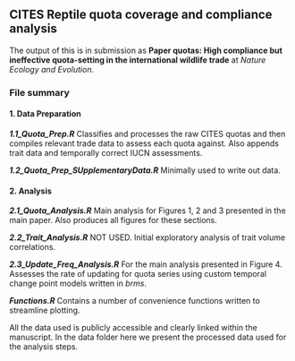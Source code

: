 ## CITES Reptile quota coverage and compliance analysis

The output of this is in submission as **Paper quotas:  High compliance but ineffective quota-setting in the international wildlife trade** at *Nature Ecology and Evolution*.

### File summary

#### 1. Data Preparation 

***1.1_Quota_Prep.R*** Classifies and processes the raw CITES quotas and then compiles relevant trade data to assess each quota against. Also appends trait data and temporally correct IUCN assessments.

***1.2_Quota_Prep_SUpplementaryData.R*** Minimally used to write out data.


#### 2. Analysis

***2.1_Quota_Analysis.R*** Main analysis for Figures 1, 2 and 3 presented in the main paper. Also produces all figures for these sections.

***2.2_Trait_Analysis.R*** NOT USED. Initial exploratory analysis of trait volume correlations.

***2.3_Update_Freq_Analysis.R*** For the main analysis presented in Figure 4. Assesses the rate of updating for quota series using custom temporal change point models written in *brms*.

***Functions.R*** Contains a number of convenience functions written to streamline plotting.

All the data used is publicly accessible and clearly linked within the manuscript. In the data folder here we present the processed data used for the analysis steps.